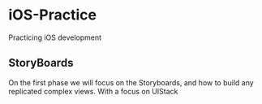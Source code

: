# iOS-Practice
Practicing iOS development


## StoryBoards
On the first phase we will focus on the Storyboards, and how to build any replicated complex views. 
With a focus on UIStack
